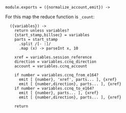     module.exports = ({normalize_account,emit}) ->

For this map the reduce function is `_count`:

      ({variables}) ->
        return unless variables?
        {start_stamp,billsec} = variables
        parts = start_stamp
          .split /[- :]/
          .map (x) -> parseInt x, 10

        xref = variables.session_reference
        direction = variables.ccnq_direction
        account = variables.ccnq_account

        if number = variables.ccnq_from_e164?
          emit [ {number}, 'xref', parts... ], {xref}
          emit [ {number,direction}, parts... ], {xref}
        if number = variables.ccnq_to_e164?
          emit [ {number}, parts... ], {xref}
          emit [ {number,direction}, parts... ], {xref}

        return
